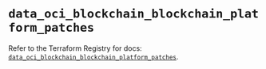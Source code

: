 # `data_oci_blockchain_blockchain_platform_patches`

Refer to the Terraform Registry for docs: [`data_oci_blockchain_blockchain_platform_patches`](https://registry.terraform.io/providers/oracle/oci/6.37.0/docs/data-sources/blockchain_blockchain_platform_patches).
